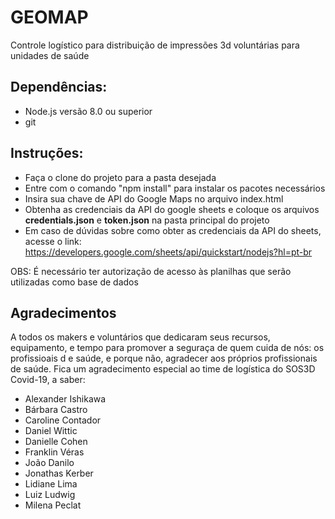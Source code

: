 # GEOMAP
Controle logístico para distribuição de impressões 3d voluntárias para unidades de saúde

## Dependências:
* Node.js versão 8.0 ou superior
* git

## Instruções:
* Faça o clone do projeto para a pasta desejada
* Entre com o comando "npm install" para instalar os pacotes necessários
* Insira sua chave de API do Google Maps no arquivo index.html
* Obtenha as credenciais da API do google sheets e coloque os arquivos **credentials.json** e **token.json** na pasta principal do projeto
* Em caso de dúvidas sobre como obter as credenciais da API do sheets, acesse o link:
https://developers.google.com/sheets/api/quickstart/nodejs?hl=pt-br

OBS: É necessário ter autorização de acesso às planilhas que serão utilizadas como base de dados

## Agradecimentos

A todos os makers e voluntários que dedicaram seus recursos, equipamento, e tempo para promover a seguraça de quem cuida de nós: os profissioais d
e saúde, e porque não, agradecer aos próprios profissionais de saúde.
Fica um agradecimento especial ao time de logística do SOS3D Covid-19, a saber:
* Alexander Ishikawa
* Bárbara Castro
* Caroline Contador
* Daniel Wittic
* Danielle Cohen
* Franklin Véras
* João Danilo
* Jonathas Kerber
* Lidiane Lima
* Luiz Ludwig
* Milena Peclat
